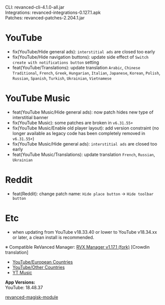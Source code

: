 CLI: revanced-cli-4.1.0-all.jar  
Integrations: revanced-integrations-0.127.1.apk  
Patches: revanced-patches-2.204.1.jar  

YouTube
==
- fix(YouTube/Hide general ads): `interstitial ads` are closed too early
- fix(YouTube/Hide navigation buttons): update side effect of `Switch create with notifications button` setting
- feat(YouTube/Translations): update translation
`Arabic`, `Chinese Traditional`, `French`, `Greek`, `Hungarian`, `Italian`, `Japanese`, `Korean`, `Polish`, `Russian`, `Spanish`, `Turkish`, `Ukrainian`, `Vietnamese`


YouTube Music
==
- feat(YouTube Music/Hide general ads): now patch hides new type of interstitial banner
- fix(YouTube Music): some patches are broken in `v6.31.55+`
- fix(YouTube Music/Enable old player layout): add version constraint (no longer available as legacy code has been completely removed in `v6.31.55+`)
- fix(YouTube Music/Hide general ads): `interstitial ads` are closed too early
- feat(YouTube Music/Translations): update translation
`French`, `Russian`, `Ukrainian`


Reddit
==
- feat(Reddit): change patch name: `Hide place button` → `Hide toolbar button`

Etc
==
- when updating from YouTube v18.33.40 or lower to YouTube v18.34.xx or later, a clean install is recommended.

※ Compatible ReVanced Manager: [RVX Manager v1.17.1 (fork)](https://github.com/inotia00/revanced-manager/releases/tag/v1.17.1)
[Crowdin translation]
- [YouTube/European Countries](https://crowdin.com/project/revancedextendedeu)
- [YouTube/Other Countries](https://crowdin.com/project/revancedextended)
- [YT Music](https://crowdin.com/project/revancedmusicextended)

  
**App Versions:**  
YouTube: 18.48.37  

[revanced-magisk-module](https://github.com/j-hc/revanced-magisk-module)  
